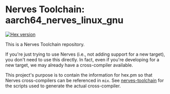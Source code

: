 # Nerves Toolchain: aarch64_nerves_linux_gnu

[![Hex version](https://img.shields.io/hexpm/v/nerves_toolchain_aarch64_nerves_linux_gnu.svg "Hex version")](https://hex.pm/packages/nerves_toolchain_aarch64_nerves_linux_gnu)

This is a Nerves Toolchain repository.

If you're just trying to use Nerves (i.e., not adding support for a new
target), you don't need to use this directly. In fact, even if you're
developing for a new target, we may already have a cross-compiler available.

This project's purpose is to contain the information for hex.pm so that Nerves
cross-compilers can be referenced in `mix`. See
[nerves-toolchain](https://github.com/nerves-project/nerves-toolchain) for
the scripts used to generate the actual cross-compiler.

